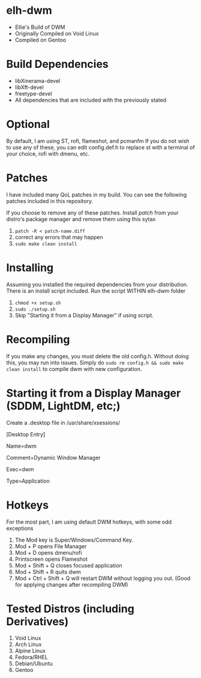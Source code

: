 # elh-dwm
- Ellie's Build of DWM
- Originally Compiled on Void Linux
- Compiled on Gentoo

# Build Dependencies
- libXinerama-devel
- libXft-devel
- freetype-devel
- All dependencies that are included with the previously stated

# Optional
By default, I am using ST, rofi, flameshot, and pcmanfm  If you do not wish to use any of these, you can edit config.def.h to replace st with a terminal of your choice, rofi with dmenu, etc.

# Patches
I have included many QoL patches in my build. You can see the following patches included in this repository.

If you choose to remove any of these patches. Install *patch* from your distro's package manager and remove them using this sytax

1. `patch -R < patch-name.diff`
2.  correct any errors that may happen
3. `sudo make clean install`

# Installing

Assuming you installed the required dependencies from your distribution. There is an install script included.
Run the script WITHIN elh-dwm folder
1. `chmod +x setup.sh`
2. `sudo ./setup.sh`
3. Skip "Starting it from a Display Manager" if using script.

# Recompiling
If you make any changes, you must delete the old config.h. Without doing this, you may run into issues.
Simply do `sudo rm config.h && sudo make clean install` to compile dwm with new configuration.

# Starting it from a Display Manager (SDDM, LightDM, etc;)
Create a .desktop file in /usr/share/xsessions/

[Desktop Entry]

Name=dwm

Comment=Dynamic Window Manager  

Exec=dwm

Type=Application

# Hotkeys

For the most part, I am using default DWM hotkeys, with some odd exceptions
1. The Mod key is Super/Windows/Command Key.
2. Mod + P opens File Manager
3. Mod + D opens dmenu/rofi
4. Printscreen opens Flameshot
5. Mod + Shift + Q closes focused application
6. Mod + Shift + R quits dwm
7. Mod + Ctrl + Shift + Q will restart DWM without logging you out. (Good for applying changes after recompiling DWM)

# Tested Distros (including Derivatives)
1. Void Linux
2. Arch Linux
3. Alpine Linux
4. Fedora/RHEL
5. Debian/Ubuntu
6. Gentoo
